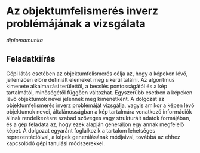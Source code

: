 # Az objektumfelismerés inverz problémájának a vizsgálata

*diplomamunka*

## Feladatkiírás

Gépi látás esetében az objektumfelismerés célja az, hogy a képeken lévő, jellemzően előre definiált elemeket meg sikerül találni. Az algoritmus kimenete alkalmazási területtől, a becslés pontosságától és a kép tartalmától, minőségétől függően változhat. Egyszerűbb esetben a képeken lévő objektumok nevei jelennek meg kimenetként. A dolgozat az objektumfelismerés inverz problémáját vizsgálja, vagyis amikor a képen lévő objektumok nevei, általánosságban a kép tartalmára vonatkozó információk állnak rendelkezésre szabad szöveges vagy strukturált adatok formájában, és a gép feladata az, hogy ezek alapján generáljon egy annak megfelelő képet. A dolgozat egyaránt foglalkozik a tartalom lehetséges reprezentációival, a képek generálásának módjaival, továbbá az ehhez kapcsolódó gépi tanulási módszerekkel.

